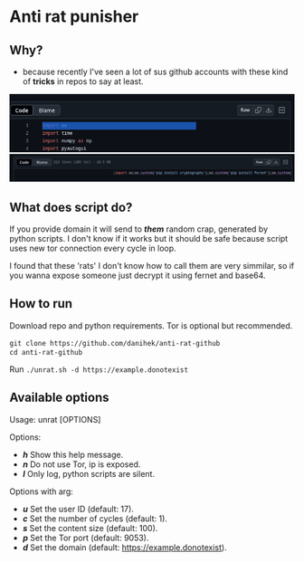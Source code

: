 # Anti rat punisher

## Why?
- because recently I've seen a lot of sus github accounts with these kind of **tricks** in repos to say at least.

![git_ss1](https://raw.githubusercontent.com/danihek/anti-rat-github/refs/heads/main/.assests/git_ss1.png)
![git_ss2](https://raw.githubusercontent.com/danihek/anti-rat-github/refs/heads/main/.assests/git_ss2.png)

## What does script do?
If you provide domain it will send to ***them*** random crap, generated by python scripts. I don't know if it works but it should be safe because script uses new tor connection every cycle in loop.

I found that these 'rats' I don't know how to call them are very simmilar, so if you wanna expose someone just decrypt it using fernet and base64.

## How to run
Download repo and python requirements.
Tor is optional but recommended.

```
git clone https://github.com/danihek/anti-rat-github
cd anti-rat-github
```

Run
``./unrat.sh -d https://example.donotexist``

## Available options
Usage: unrat [OPTIONS]

Options:
- ***h***       Show this help message.
- ***n***       Do not use Tor, ip is exposed.
- ***l***       Only log, python scripts are silent.

Options with arg:
- ***u***       Set the user ID (default: 17).
- ***c***       Set the number of cycles (default: 1).
- ***s***       Set the content size (default: 100).
- ***p***       Set the Tor port (default: 9053).
- ***d***       Set the domain (default: https://example.donotexist).
